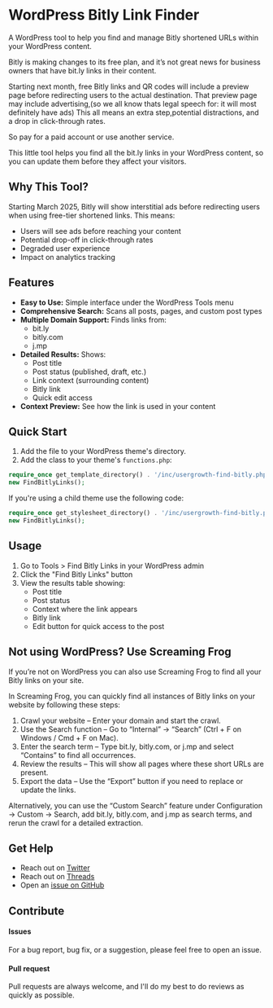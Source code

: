 # WordPress Bitly Link Finder
A WordPress tool to help you find and manage Bitly shortened URLs within your WordPress content. 

Bitly is making changes to its free plan, and it’s not great news for business owners that have bit.ly links in their content.

Starting next month, free Bitly links and QR codes will include a preview page before redirecting users to the actual destination. That preview page may include advertising,(so we all know thats legal speech for: it will most definitely have ads) This all means an extra step,potential distractions, and a drop in click-through rates.

So pay for a paid account or use another service.

This little tool helps you find all the bit.ly links in your WordPress content, so you can update them before they affect your visitors.

## Why This Tool?
Starting March 2025, Bitly will show interstitial ads before redirecting users when using free-tier shortened links. This means:
- Users will see ads before reaching your content
- Potential drop-off in click-through rates
- Degraded user experience
- Impact on analytics tracking

## Features
- **Easy to Use:** Simple interface under the WordPress Tools menu
- **Comprehensive Search:** Scans all posts, pages, and custom post types
- **Multiple Domain Support:** Finds links from:
  - bit.ly
  - bitly.com
  - j.mp
- **Detailed Results:** Shows:
  - Post title
  - Post status (published, draft, etc.)
  - Link context (surrounding content)
  - Bitly link
  - Quick edit access
- **Context Preview:** See how the link is used in your content

## Quick Start

1. Add the file to your WordPress theme's directory.
2. Add the class to your theme's `functions.php`:

```php
require_once get_template_directory() . '/inc/usergrowth-find-bitly.php';
new FindBitlyLinks();
```

If you're using a child theme use the following code:

```php
require_once get_stylesheet_directory() . '/inc/usergrowth-find-bitly.php';
new FindBitlyLinks();
```

## Usage
1. Go to Tools > Find Bitly Links in your WordPress admin
2. Click the "Find Bitly Links" button
3. View the results table showing:
   - Post title
   - Post status
   - Context where the link appears
   - Bitly link
   - Edit button for quick access to the post
  
## Not using WordPress? Use Screaming Frog

If you’re not on WordPress you can also use Screaming Frog to find all your Bitly links on your site.

In Screaming Frog, you can quickly find all instances of Bitly links on your website by following these steps:

 1. Crawl your website – Enter your domain and start the crawl.
 2. Use the Search function – Go to “Internal” → “Search” (Ctrl + F on Windows / Cmd + F on Mac).
 3. Enter the search term – Type bit.ly, bitly.com, or j.mp and select “Contains” to find all occurrences.
 4. Review the results – This will show all pages where these short URLs are present.
 5. Export the data – Use the “Export” button if you need to replace or update the links.

Alternatively, you can use the “Custom Search” feature under Configuration → Custom → Search, add bit.ly, bitly.com, and j.mp as search terms, and rerun the crawl for a detailed extraction.

## Get Help

- Reach out on [Twitter](https://twitter.com/jcvangent)
- Reach out on [Threads](https://www.threads.net/@jcvangent)
- Open an [issue on GitHub](https://github.com/hansvangent/WordPress-Bitly-Link-Finder/issues/new)

## Contribute

#### Issues

For a bug report, bug fix, or a suggestion, please feel free to open an issue.

#### Pull request

Pull requests are always welcome, and I'll do my best to do reviews as quickly as possible.
